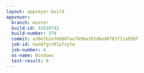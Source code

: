 ```yaml
---
layout: appveyor-build
appveyor:
  branch: master
  build-id: 32639742
  build-number: 374
  commit: a30e2b2ef60d07ae7690a265d6ed8783711a950f
  job-id: hwn8fgrn9lp7sytw
  job-number: 4
  os-name: Windows
  test-result: 0
---
```

